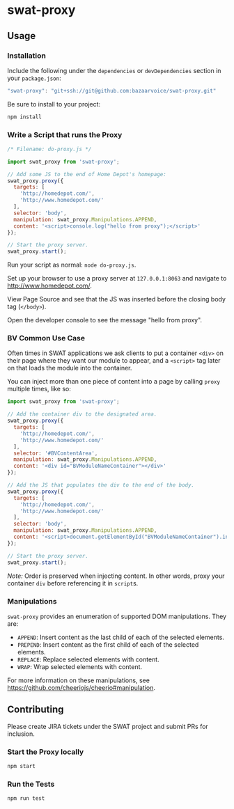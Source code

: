 # swat-proxy

## Usage

### Installation

Include the following under the `dependencies` or `devDependencies` section in your `package.json`:

```js
"swat-proxy": "git+ssh://git@github.com:bazaarvoice/swat-proxy.git"
```

Be sure to install to your project:

```bash
npm install
```

### Write a Script that runs the Proxy

```js
/* Filename: do-proxy.js */

import swat_proxy from 'swat-proxy';

// Add some JS to the end of Home Depot's homepage:
swat_proxy.proxy({
  targets: [
    'http://homedepot.com/',
    'http://www.homedepot.com/'
  ],
  selector: 'body',
  manipulation: swat_proxy.Manipulations.APPEND,
  content: '<script>console.log("hello from proxy");</script>'
});

// Start the proxy server.
swat_proxy.start();
```

Run your script as normal: `node do-proxy.js`.

Set up your browser to use a proxy server at `127.0.0.1:8063` and navigate to http://www.homedepot.com/.

View Page Source and see that the JS was inserted before the closing body tag (`</body>`).

Open the developer console to see the message "hello from proxy".

### BV Common Use Case

Often times in SWAT applications we ask clients to put a container `<div>` on their page where they want our module to appear, and a `<script>` tag later on that loads the module into the container.

You can inject more than one piece of content into a page by calling `proxy` multiple times, like so:

```js
import swat_proxy from 'swat-proxy';

// Add the container div to the designated area.
swat_proxy.proxy({
  targets: [
    'http://homedepot.com/',
    'http://www.homedepot.com/'
  ],
  selector: '#BVContentArea',
  manipulation: swat_proxy.Manipulations.APPEND,
  content: '<div id="BVModuleNameContainer"></div>'
});

// Add the JS that populates the div to the end of the body.
swat_proxy.proxy({
  targets: [
    'http://homedepot.com/',
    'http://www.homedepot.com/'
  ],
  selector: 'body',
  manipulation: swat_proxy.Manipulations.APPEND,
  content: '<script>document.getElementById("BVModuleNameContainer").innerHTML = "hello from BV!";</script>'
});

// Start the proxy server.
swat_proxy.start();
```

*Note:* Order is preserved when injecting content. In other words, proxy your container `div` before referencing it in `script`s.

### Manipulations

`swat-proxy` provides an enumeration of supported DOM manipulations. They are:
  * `APPEND`: Insert content as the last child of each of the selected elements.
  * `PREPEND`: Insert content as the first child of each of the selected elements.
  * `REPLACE`: Replace selected elements with content.
  * `WRAP`: Wrap selected elements with content.

For more information on these manipulations, see https://github.com/cheeriojs/cheerio#manipulation.

## Contributing

Please create JIRA tickets under the SWAT project and submit PRs for inclusion.

### Start the Proxy locally

```bash
npm start
```

### Run the Tests

```bash
npm run test
```